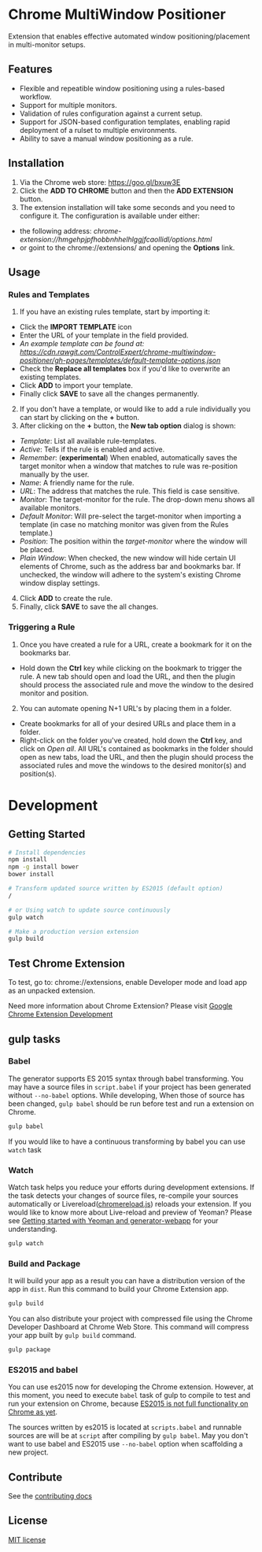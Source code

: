 # Chrome MultiWindow Positioner

Extension that enables effective automated window positioning/placement in multi-monitor setups.

## Features
* Flexible and repeatible window positioning using a rules-based workflow.
* Support for multiple monitors.
* Validation of rules configuration against a current setup.
* Support for JSON-based configuration templates, enabling rapid deployment of a rulset to multiple environments.
* Ability to save a manual window positioning as a rule.

## Installation

1. Via the Chrome web store: https://goo.gl/bxuw3E
2. Click the **ADD TO CHROME** button and then the **ADD EXTENSION** button.
3. The extension installation will take some seconds and you need to configure it. The configuration is available under either:
 * the following address: *chrome-extension://hmgehpjpfhobbnhhelhlggjfcaollidl/options.html*
 * or goint to the chrome://extensions/ and opening the **Options** link.

## Usage

### Rules and Templates

1. If you have an existing rules template, start by importing it:
 * Click the **IMPORT TEMPLATE** icon
 * Enter the URL of your template in the field provided.
 * *An example template can be found at: https://cdn.rawgit.com/ControlExpert/chrome-multiwindow-positioner/gh-pages/templates/default-template-options.json*
 * Check the **Replace all templates** box if you'd like to overwrite an existing templates.
 * Click **ADD** to import your template.
 * Finally click **SAVE** to save all the changes permanently.
2. If you don't have a template, or would like to add a rule individually you can start by clicking on the **+** button. 
3. After clicking on the **+** button, the **New tab option** dialog is shown:
 * *Template*: List all available rule-templates.
 * *Active*: Tells if the rule is enabled and active.
 * *Remember*: (**experimental**) When enabled, automatically saves the target monitor when a window that matches to rule was re-position manually by the user. 
 * *Name*: A friendly name for the rule.
 * *URL*: The address that matches the rule. This field is case sensitive.
 * *Monitor*: The target-monitor for the rule. The drop-down menu shows all available monitors.
 * *Default Monitor*: Will pre-select the target-monitor when importing a template (in case no matching monitor was given from the Rules template.)  
 * *Position*: The position within the *target-monitor* where the window will be placed.
 * *Plain Window*: When checked, the new window will hide certain UI elements of Chrome, such as the address bar and bookmarks bar. If unchecked, the window will adhere to the system's existing Chrome window display settings.
4. Click **ADD** to create the rule.
5. Finally, click **SAVE** to save the all changes.

### Triggering a Rule

1. Once you have created a rule for a URL, create a bookmark for it on the bookmarks bar.
 * Hold down the **Ctrl** key while clicking on the bookmark to trigger the rule. A new tab should open and load the URL, and then the plugin should process the associated rule and move the window to the desired monitor and position.
2. You can automate opening N+1 URL's by placing them in a folder.
  * Create bookmarks for all of your desired URLs and place them in a folder.
  * Right-click on the folder you've created, hold down the **Ctrl** key, and click on *Open all*. All URL's contained as bookmarks in the folder should open as new tabs, load the URL, and then the plugin should process the associated rules and move the windows to the desired monitor(s) and position(s). 

# Development

## Getting Started

```sh
# Install dependencies
npm install
npm -g install bower
bower install

# Transform updated source written by ES2015 (default option)
/

# or Using watch to update source continuously
gulp watch

# Make a production version extension
gulp build
```

## Test Chrome Extension

To test, go to: chrome://extensions, enable Developer mode and load app as an unpacked extension.

Need more information about Chrome Extension? Please visit [Google Chrome Extension Development](https://developer.chrome.com/docs/extensions/)

## gulp tasks

### Babel

The generator supports ES 2015 syntax through babel transforming. You may have a source files in `script.babel` if your project has been generated without `--no-babel` options. While developing, When those of source has been changed, `gulp babel` should be run before test and run a extension on Chrome.

```sh
gulp babel
```

If you would like to have a continuous transforming by babel you can use `watch` task

### Watch

Watch task helps you reduce your efforts during development extensions. If the task detects your changes of source files, re-compile your sources automatically or Livereload([chromereload.js](https://github.com/yeoman/generator-chrome-extension/blob/master/app/templates/scripts/chromereload.js)) reloads your extension. If you would like to know more about Live-reload and preview of Yeoman? Please see [Getting started with Yeoman and generator-webapp](http://youtu.be/zBt2g9ekiug?t=3m51s) for your understanding.

```bash
gulp watch
```

### Build and Package

It will build your app as a result you can have a distribution version of the app in `dist`. Run this command to build your Chrome Extension app.

```bash
gulp build
```

You can also distribute your project with compressed file using the Chrome Developer Dashboard at Chrome Web Store. This command will compress your app built by `gulp build` command.

```bash
gulp package
```
  
### ES2015 and babel

You can use es2015 now for developing the Chrome extension. However, at this moment, you need to execute `babel` task of gulp to compile to test and run your extension on Chrome, because [ES2015 is not full functionality on Chrome as yet](http://kangax.github.io/compat-table/es6/).

The sources written by es2015 is located at `scripts.babel` and runnable sources are will be at `script` after compiling by `gulp babel`. May you don't want to use babel and ES2015 use `--no-babel` option when scaffolding a new project.

## Contribute

See the [contributing docs](https://github.com/ControlExpert/chrome-multiwindow-positioner/blob/master/contributing.md)

## License

[MIT license](https://github.com/ControlExpert/chrome-multiwindow-positioner/blob/master/LICENSE)
